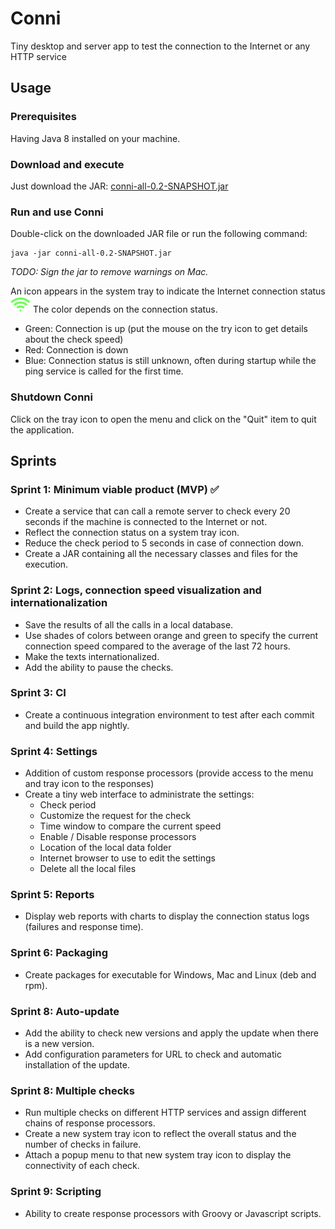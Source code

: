 # Conni
Tiny desktop and server app to test the connection to the Internet or any HTTP service

## Usage

### Prerequisites
Having Java 8 installed on your machine.

### Download and execute
Just download the JAR: [conni-all-0.2-SNAPSHOT.jar](libs/conni-all-0.2-SNAPSHOT.jar) 

### Run and use Conni
Double-click on the downloaded JAR file or run the following command:
```
java -jar conni-all-0.2-SNAPSHOT.jar
```

*TODO: Sign the jar to remove warnings on Mac.*

An icon appears in the system tray to indicate the Internet connection status ![Tray icon](images/current-icon.png "Tray icon")
The color depends on the connection status.

- Green: Connection is up (put the mouse on the try icon to get details about the check speed)
- Red: Connection is down
- Blue: Connection status is still unknown, often during startup while the ping service is called for the first time.

### Shutdown Conni
Click on the tray icon to open the menu and click on the "Quit" item to quit the application.


## Sprints
### Sprint 1: Minimum viable product (MVP) :white_check_mark:
- Create a service that can call a remote server to check every 20 seconds if the machine is connected to the Internet or not.
- Reflect the connection status on a system tray icon.
- Reduce the check period to 5 seconds in case of connection down.
- Create a JAR containing all the necessary classes and files for the execution.

### Sprint 2: Logs, connection speed visualization and internationalization
- Save the results of all the calls in a local database.
- Use shades of colors between orange and green to specify the current connection speed compared to the  average of the last 72 hours.
- Make the texts internationalized.
- Add the ability to pause the checks.

### Sprint 3: CI
- Create a continuous integration environment to test after each commit and build the app nightly.

### Sprint 4: Settings
- Addition of custom response processors (provide access to the menu and tray icon to the responses)
- Create a tiny web interface to administrate the settings:
  - Check period
  - Customize the request for the check
  - Time window to compare the current speed
  - Enable / Disable response processors
  - Location of the local data folder
  - Internet browser to use to edit the settings
  - Delete all the local files

### Sprint 5: Reports
- Display web reports with charts to display the connection status logs (failures and response time).

### Sprint 6: Packaging
- Create packages for executable for Windows, Mac and Linux (deb and rpm).

### Sprint 8: Auto-update
- Add the ability to check new versions and apply the update when there is a new version.
- Add configuration parameters for URL to check and automatic installation of the update.

### Sprint 8: Multiple checks
- Run multiple checks on different HTTP services and assign different chains of response processors.
- Create a new system tray icon to reflect the overall status and the number of checks in failure.
- Attach a popup menu to that new system tray icon to display the connectivity of each check.


### Sprint 9: Scripting
- Ability to create response processors with Groovy or Javascript scripts.

